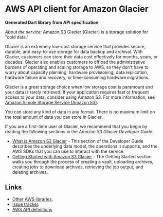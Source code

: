 # AWS API client for Amazon Glacier

**Generated Dart library from API specification**

*About the service:*
Amazon S3 Glacier (Glacier) is a storage solution for "cold data."

Glacier is an extremely low-cost storage service that provides secure,
durable, and easy-to-use storage for data backup and archival. With Glacier,
customers can store their data cost effectively for months, years, or
decades. Glacier also enables customers to offload the administrative
burdens of operating and scaling storage to AWS, so they don't have to worry
about capacity planning, hardware provisioning, data replication, hardware
failure and recovery, or time-consuming hardware migrations.

Glacier is a great storage choice when low storage cost is paramount and
your data is rarely retrieved. If your application requires fast or frequent
access to your data, consider using Amazon S3. For more information, see <a
href="https://aws.amazon.com/s3/">Amazon Simple Storage Service (Amazon
S3)</a>.

You can store any kind of data in any format. There is no maximum limit on
the total amount of data you can store in Glacier.

If you are a first-time user of Glacier, we recommend that you begin by
reading the following sections in the <i>Amazon S3 Glacier Developer
Guide</i>:

<ul>
<li>
<a
href="https://docs.aws.amazon.com/amazonglacier/latest/dev/introduction.html">What
is Amazon S3 Glacier</a> - This section of the Developer Guide describes the
underlying data model, the operations it supports, and the AWS SDKs that you
can use to interact with the service.
</li>
<li>
<a
href="https://docs.aws.amazon.com/amazonglacier/latest/dev/amazon-glacier-getting-started.html">Getting
Started with Amazon S3 Glacier</a> - The Getting Started section walks you
through the process of creating a vault, uploading archives, creating jobs
to download archives, retrieving the job output, and deleting archives.
</li>
</ul>

## Links

- [Other AWS libraries](https://github.com/agilord/aws_client/tree/master/generated).
- [Issue tracker](https://github.com/agilord/aws_client/issues).
- [AWS API definitions](https://github.com/aws/aws-sdk-js/tree/master/apis).
